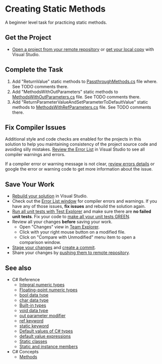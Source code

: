 # Creating Static Methods

A beginner level task for practicing static methods.


## Get the Project

* [Open a project from your remote repository](https://docs.microsoft.com/en-us/visualstudio/get-started/tutorial-open-project-from-repo) or [get your local copy](https://docs.microsoft.com/en-us/azure/devops/repos/git/clone#clone-from-another-git-provider) with Visual Studio.


## Complete the Task

1. Add "ReturnValue" static methods to [PassthroughMethods.cs](CreatingMethods/PassthroughMethods.cs) file where. See TODO comments there.
2. Add "MethodsWithOutParameters" static methods to [MethodsWithOutParameters.cs](CreatingMethods/MethodsWithOutParameters.cs) file. See TODO comments there.
3. Add "ReturnParameterValueAndSetParameterToDefaultValue" static methods to [MethodsWithRefParameters.cs](CreatingMethods/MethodsWithRefParameters.cs) file. See TODO comments there.


## Fix Compiler Issues

Additional style and code checks are enabled for the projects in this solution to help you maintaining consistency of the project source code and avoiding silly mistakes. [Review the Error List](https://docs.microsoft.com/en-us/visualstudio/ide/find-and-fix-code-errors#review-the-error-list) in Visual Studio to see all compiler warnings and errors.

If a compiler error or warning message is not clear, [review errors details](https://docs.microsoft.com/en-us/visualstudio/ide/find-and-fix-code-errors#review-errors-in-detail) or google the error or warning code to get more information about the issue.


## Save Your Work

* [Rebuild your solution](https://docs.microsoft.com/en-us/visualstudio/ide/building-and-cleaning-projects-and-solutions-in-visual-studio) in Visual Studio.
* Check out the [Error List window](https://docs.microsoft.com/en-us/visualstudio/ide/reference/error-list-window) for compiler errors and warnings. If you have any of those issues, **fix issues** and rebuild the solution again.
* [Run all unit tests with Test Explorer](https://docs.microsoft.com/en-us/visualstudio/test/run-unit-tests-with-test-explorer) and make sure there are **no failed unit tests**. Fix your code to [make all your unit tests GREEN](https://stackoverflow.com/questions/276813/what-is-red-green-testing).
* Review all your changes **before** saving your work.
    * Open "Changes" view in [Team Explorer](https://docs.microsoft.com/en-us/visualstudio/ide/reference/team-explorer-reference).
    * Click with your right mouse button on a modified file.
    * Click on "Compare with Unmodified" menu item to open a comparison window.
* [Stage your changes](https://docs.microsoft.com/en-us/azure/devops/repos/git/commits#stage-your-changes) and [create a commit](https://docs.microsoft.com/en-us/azure/devops/repos/git/commits#create-a-commit).
* Share your changes by [pushing them to remote repository](https://docs.microsoft.com/en-us/azure/devops/repos/git/pushing).


## See also

* C# Reference
  * [Integral numeric types](https://docs.microsoft.com/en-us/dotnet/csharp/language-reference/builtin-types/integral-numeric-types)
  * [Floating-point numeric types](https://docs.microsoft.com/en-us/dotnet/csharp/language-reference/builtin-types/floating-point-numeric-types)
  * [bool data type](https://docs.microsoft.com/en-us/dotnet/csharp/language-reference/builtin-types/bool)
  * [char data type](https://docs.microsoft.com/en-us/dotnet/csharp/language-reference/builtin-types/char)
  * [Built-in types](https://docs.microsoft.com/en-us/dotnet/csharp/language-reference/builtin-types/built-in-types)
  * [void data type](https://docs.microsoft.com/en-us/dotnet/csharp/language-reference/builtin-types/void)
  * [out parameter modifier](https://docs.microsoft.com/en-us/dotnet/csharp/language-reference/keywords/out-parameter-modifier)
  * [ref keyword](https://docs.microsoft.com/en-us/dotnet/csharp/language-reference/keywords/ref)
  * [static keyword](https://docs.microsoft.com/en-us/dotnet/csharp/language-reference/keywords/static)
  * [Default values of C# types](https://docs.microsoft.com/en-us/dotnet/csharp/language-reference/builtin-types/default-values)
  * [default value expressions](https://docs.microsoft.com/en-us/dotnet/csharp/language-reference/operators/default)
  * [Static classes](https://docs.microsoft.com/en-us/dotnet/csharp/language-reference/language-specification/classes#static-classes)
  * [Static and instance members](https://docs.microsoft.com/en-us/dotnet/csharp/language-reference/language-specification/classes#static-and-instance-members)
* C# Concepts
  * [Methods](https://docs.microsoft.com/en-us/dotnet/csharp/methods)
